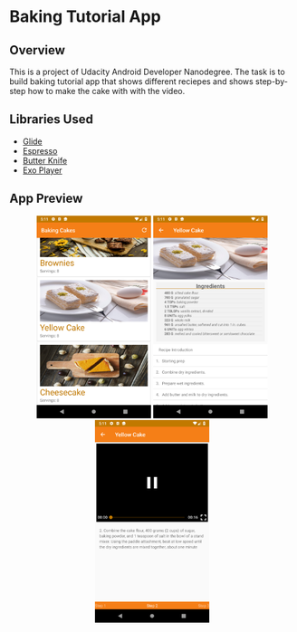 # Baking Tutorial App

## Overview
This is a project of Udacity Android Developer Nanodegree. The task is to build baking tutorial app that shows different reciepes and shows step-by-step how to make the cake with with the video.

## Libraries Used
* [Glide](https://github.com/bumptech/glide)
* [Espresso](https://developer.android.com/training/testing/espresso/index.html)
* [Butter Knife](http://jakewharton.github.io/butterknife/)
* [Exo Player](https://github.com/google/ExoPlayer)

## App Preview

<p align="center">
 <img src="/images/main.png" width="40%"> <img src="/images/detail.png" width="40%"> <img src="/images/video.png" width="40%">
</p>

